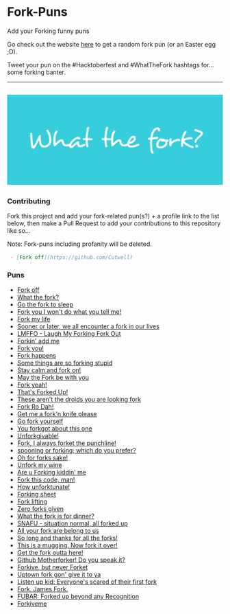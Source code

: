 # Fork-Puns
Add your Forking funny puns

Go check out the website [here](https://cutwell.github.io/What-The-Fork/) to get a random fork pun (or an Easter egg ;D).

Tweet your pun on the #Hacktoberfest and #WhatTheFork hashtags for... some forking banter.

---
![What-The-Fork](static/img/wtforkbanner.png "What-The-Fork")
---

### Contributing
Fork this project and add your fork-related pun(s?) + a profile link to the list below, then make a Pull Request to add your contributions to this repository like so...

Note: Fork-puns including profanity will be deleted.

```markdown
 - [Fork off](https://github.com/Cutwell)
```

### Puns
 - [Fork off](https://github.com/Cutwell)
 - [What the fork?](https://github.com/Cutwell)
 - [Go the fork to sleep](https://github.com/Cutwell)
 - [Fork you I won't do what you tell me!](https://github.com/Cutwell)
 - [Fork my life](https://github.com/gerd2002)
 - [Sooner or later, we all encounter a fork in our lives](https://github.com/Zumza123/)
 - [LMFFO - Laugh My Forking Fork Out](https://github.com/IOAyman)
 - [Forkin' add me](https://github.com/Charllo)
 - [Fork you!](https://github.com/gerd2002)
 - [Fork happens](https://github.com/rkruk)
 - [Some things are so forking stupid](https://github.com/RajPathare)
 - [Stay calm and fork on!](https://github.com/rmartin5)
 - [May the Fork be with you](https://github.com/wouterjanson)
 - [Fork yeah!](https://github.com/gregorymarchese)
 - [That's Forked Up!](https://github.com/gregorymarchese)
 - [These aren't the droids you are looking fork](https://github.com/vjuneja)
 - [Fork Ro Dah!](https://github.com/tomsotte)
 - [Get me a fork'n knife please](https://github.com/thatguywiththatname)
 - [Go fork yourself](https://github.com/raynescc)
 - [You forkgot about this one](https://github.com/dbrereton1995)
 - [Unforkgivable!](https://github.com/yuibun)
 - [Fork, I always forket the punchline!](https://github.com/MyNameNoneOfYourBusiness)
 - [spooning or forking; which do you prefer?](https://github.com/anzcarroll)
 - [Oh for forks sake!](https://github.com/anzcarroll)
 - [Unfork my wine](https://github.com/zhaks)
 - [Are u Forking kiddin' me](https://github.com/zzz1234)
 - [Fork this code, man!](https://github.com/starsky135)
 - [How unforktunate!](https://github.com/Kalaborative)
 - [Forking sheet](https://github.com/sanik90)
 - [Fork lifting](https://github.com/NicoPennec)
 - [Zero forks given](https://github.com/kbeflo)
 - [What the fork is for dinner?](https://github.com/ganes1410)
 - [SNAFU - situation normal, all forked up](https://githib.com/ablewhite)
 - [All your fork are belong to us](https://github.com/wouterjanson)
 - [So long and thanks for all the forks!](https://github.com/KatSaldivar)
 - [This is a mugging. Now fork it over!](https://github.com/shikhar96)
 - [Get the fork outta here!](https://github.com/AshBardhan)
 - [Github Motherforker! Do you speak it?](https://github.com/AshBardhan)
 - [Forkive, but never Forket](https://github.com/AshBardhan)
 - [Uptown fork gon' give it to ya](https://github.com/AshBardhan)
 - [Listen up kid: Everyone's scared of their first fork](https://github.com/batraman)
 - [Fork. James Fork.](https://github.com/MaaikeVR)
 - [FUBAR: Forked up beyond any Recognition](https://github.com/gregorymarchese)
 - [Forkiveme](https://github.com/piscue)
